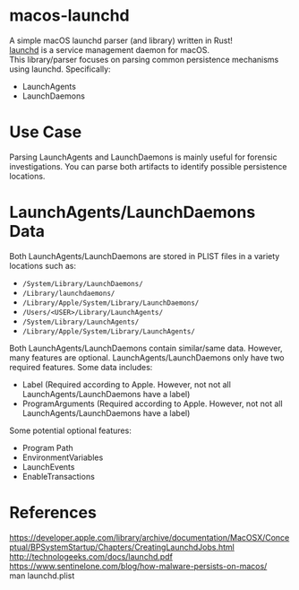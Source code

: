 # macos-launchd
A simple macOS launchd parser (and library) written in Rust!  
[launchd](https://en.wikipedia.org/wiki/Launchd) is a service management daemon for macOS.  
This library/parser focuses on parsing common persistence mechanisms using launchd. Specifically:  
* LaunchAgents
* LaunchDaemons

# Use Case
Parsing LaunchAgents and LaunchDaemons is mainly useful for forensic investigations.  You can parse both artifacts to identify possible persistence locations.

# LaunchAgents/LaunchDaemons Data
Both LaunchAgents/LaunchDaemons are stored in PLIST files in a variety locations such as:
* `/System/Library/LaunchDaemons/`
* `/Library/launchdaemons/`
* `/Library/Apple/System/Library/LaunchDaemons/`
* `/Users/<USER>/Library/LaunchAgents/`
* `/System/Library/LaunchAgents/`
* `/Library/Apple/System/Library/LaunchAgents/`

Both LaunchAgents/LaunchDaemons contain similar/same data. However, many features are optional. LaunchAgents/LaunchDaemons only have two required features. Some data includes:
* Label (Required according to Apple. However, not not all LaunchAgents/LaunchDaemons have a label)
* ProgramArguments (Required according to Apple. However, not not all LaunchAgents/LaunchDaemons have a label)  

Some potential optional features:
* Program Path
* EnvironmentVariables
* LaunchEvents
* EnableTransactions

# References
https://developer.apple.com/library/archive/documentation/MacOSX/Conceptual/BPSystemStartup/Chapters/CreatingLaunchdJobs.html  
http://technologeeks.com/docs/launchd.pdf  
https://www.sentinelone.com/blog/how-malware-persists-on-macos/  
man launchd.plist
